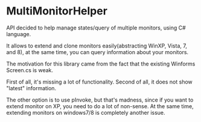 MultiMonitorHelper
==================

API decided to help manage states/query of multiple monitors, using C# language. 

It allows to extend and clone monitors easily(abstracting WinXP, Vista, 7, and 8), at the same time,
you can query information about your monitors. 

The motivation for this library came from the fact that the existing Winforms Screen.cs is weak.

First of all, it's missing a lot of functionality. 
Second of all, it does not show "latest" information.

The other option is to use pInvoke, but that's madness, since if you want to extend monitor
on XP, you need to do a lot of non-sense. At the same time, extending monitors on windows7/8 is completely
another issue. 
